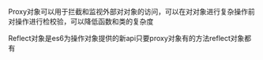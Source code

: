 Proxy对象可以用于拦截和监视外部对对象的访问，可以在对对象进行复杂操作前对操作进行检校验，可以降低函数和类的复杂度


Reflect对象是es6为操作对象提供的新api只要proxy对象有的方法reflect对象都有

